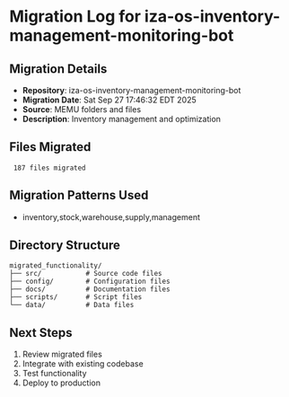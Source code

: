 # Migration Log for iza-os-inventory-management-monitoring-bot

## Migration Details
- **Repository**: iza-os-inventory-management-monitoring-bot
- **Migration Date**: Sat Sep 27 17:46:32 EDT 2025
- **Source**: MEMU folders and files
- **Description**: Inventory management and optimization

## Files Migrated
     187 files migrated

## Migration Patterns Used
- inventory,stock,warehouse,supply,management

## Directory Structure
```
migrated_functionality/
├── src/           # Source code files
├── config/        # Configuration files
├── docs/          # Documentation files
├── scripts/       # Script files
└── data/          # Data files
```

## Next Steps
1. Review migrated files
2. Integrate with existing codebase
3. Test functionality
4. Deploy to production

